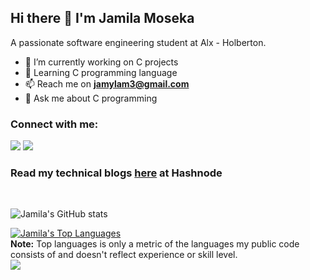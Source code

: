 
## Hi there 👋 I'm Jamila Moseka

A passionate software engineering student at Alx - Holberton.

- 🔭 I’m currently working on C projects
- 🌱 Learning C programming language
- 📫 Reach me on **jamylam3@gmail.com**
 - 💬 Ask me about C programming

### Connect with me:
<p align="left">

<a href = "https://www.linkedin.com/in/jamila-moseka-2295861a4/"><img src="https://img.icons8.com/fluent/48/000000/linkedin.png"/></a>
<a href = "https://twitter.com/milamoseka"><img src="https://img.icons8.com/fluent/48/000000/twitter.png"/></a>

</p>

 ### Read my technical blogs <a href="https://hashnode.com/@Mila/">here</a> at Hashnode
 
 <br/>
 
 ![Jamila's GitHub stats](https://github-readme-stats.vercel.app/api?username=jmoseka&theme=nightowl&show_icons=true)
    
  <a href="https://github.com/SubhamRaoniar28/github-readme-stats"><img alt="Jamila's Top Languages" src="https://github-readme-stats.vercel.app/api/top-langs/?username=jmoseka&langs_count=8&count_private=true&layout=compact&theme=react&hide_border=true&bg_color=0D1117" /></a>
  <br/>
<b>Note:</b> Top languages is only a metric of the languages my public code consists of and doesn't reflect experience or skill level.
 <br/>
 <a href="https://github.com/Meghna-DAS/github-profile-views-counter">
    <img src="https://komarev.com/ghpvc/?username=jmoseka">
</a>
<!--
**jmoseka/jmoseka** is a ✨ _special_ ✨ repository because its `README.md` (this file) appears on your GitHub profile.

Here are some ideas to get you started:

- 🔭 I’m currently working on C projects
- 🌱 I’m currently learning C programming language
- 👯 I’m looking to collaborate on C programming, CSS and html
- 🤔 I’m looking for help with C programming language, Python, Front End Development Technologies
- 💬 Ask me about C programming
- 📫 How to reach me: ...
- 😄 Pronouns: ...
- ⚡ Fun fact: ...
-->
